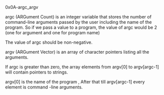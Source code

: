 0x0A-argc_argv

argc (ARGument Count) is an integer variable that stores the number of command-line arguments passed by the  user including the name of the program. So if we pass a value to a program, the value of argc would be 2 (one for argument and one for program name)

The value of argc should be non-negative.

argv (ARGument Vector) is an array of character pointers listing all the arguments.

If argc is greater than zero, the array elements from argv[0] to argv[argc-1] will contain pointers to strings.

argv[0] is the name of the program , After that till argv[argc-1] every element is command -line arguments.

